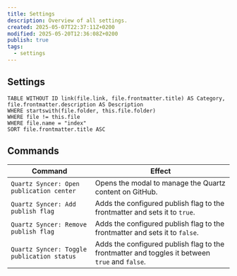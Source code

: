 ```yaml
---
title: Settings
description: Overview of all settings.
created: 2025-05-07T22:37:11Z+0200
modified: 2025-05-20T12:36:08Z+0200
publish: true
tags:
  - settings
---
```


## Settings

```dataview
TABLE WITHOUT ID link(file.link, file.frontmatter.title) AS Category, file.frontmatter.description AS Description
WHERE startswith(file.folder, this.file.folder)
WHERE file != this.file
WHERE file.name = "index"
SORT file.frontmatter.title ASC
```

## Commands

| Command | Effect |
| --- | --- |
| `Quartz Syncer: Open publication center` | Opens the modal to manage the Quartz content on GitHub. |
| `Quartz Syncer: Add publish flag` | Adds the configured publish flag to the frontmatter and sets it to `true`. |
| `Quartz Syncer: Remove publish flag` | Adds the configured publish flag to the frontmatter and sets it to `false`. |
| `Quartz Syncer: Toggle publication status` | Adds the configured publish flag to the frontmatter and toggles it between `true` and `false`. |
